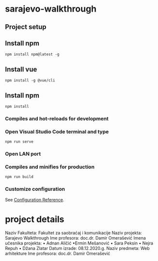 # sarajevo-walkthrough

## Project setup
## Install npm
```
npm install npm@latest -g
```
## Install vue
```
npm install -g @vue/cli
```
## Install npm
```
npm install
```

### Compiles and hot-reloads for development
### Open Visual Studio Code terminal and type
```
npm run serve
```
### Open LAN port

### Compiles and minifies for production
```
npm run build
```

### Customize configuration
See [Configuration Reference](https://cli.vuejs.org/config/).

# project details
Naziv Fakulteta: Fakultet za saobraćaj i komunikacije 
Naziv projekta: Sarajevo Walkthrough 
Ime profesora: doc.dr. Damir Omerašević
Imena učesnika projekta:
• Adnan Aličić
•Ermin Mešanović
• Sara Peksin
• Nejra Repuh
• Džana Zlatar
Datum izrade: 08.12.2020.g.
Naziv predmeta: Web arhitekture
Ime profesora: doc.dr. Damir Omerašević
